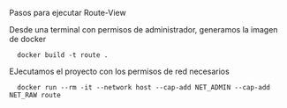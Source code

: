 Pasos para ejecutar Route-View

Desde una terminal con permisos de administrador, generamos la imagen de docker

```
  docker build -t route .
```

EJecutamos el proyecto con los permisos de red necesarios

```
  docker run --rm -it --network host --cap-add NET_ADMIN --cap-add NET_RAW route  
```
